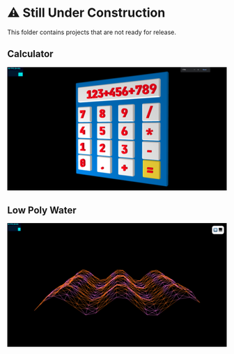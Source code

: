 # ⚠️ Still Under Construction

This folder contains projects that are not ready for release.

## Calculator

<img src="/_unfinished/_demos/calculator.png">

## Low Poly Water

<img src="/_unfinished/_demos/low-poly-water.png">
